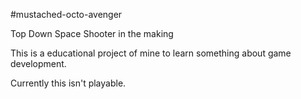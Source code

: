 #mustached-octo-avenger

Top Down Space Shooter in the making

This is a educational project of mine to learn something about game development.

Currently this isn't playable.
